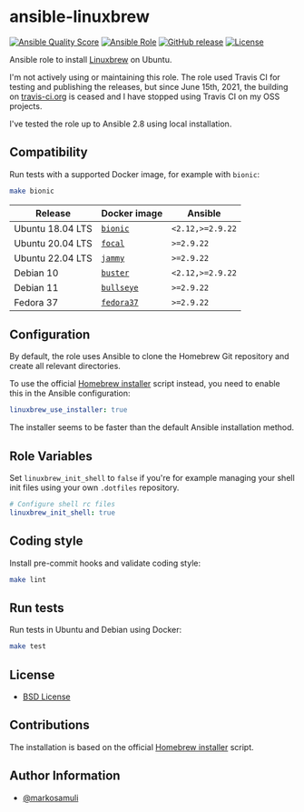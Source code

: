 # ansible-linuxbrew

[![Ansible Quality Score](https://img.shields.io/ansible/quality/42044.svg)](https://galaxy.ansible.com/markosamuli/linuxbrew)
[![Ansible Role](https://img.shields.io/ansible/role/42044.svg)](https://galaxy.ansible.com/markosamuli/linuxbrew)
[![GitHub release](https://img.shields.io/github/release/markosamuli/ansible-linuxbrew.svg)](https://github.com/markosamuli/ansible-linuxbrew/releases)
[![License](https://img.shields.io/github/license/markosamuli/ansible-linuxbrew.svg)](https://github.com/markosamuli/ansible-linuxbrew/blob/master/LICENSE)

Ansible role to install [Linuxbrew](http://linuxbrew.sh/) on Ubuntu.

I'm not actively using or maintaining this role. The role used Travis CI for
testing and publishing the releases, but since June 15th, 2021, the building
on [travis-ci.org](https://www.travis-ci.org/) is ceased and I have stopped
using Travis CI on my OSS projects.

I've tested the role up to Ansible 2.8 using local installation.

## Compatibility

Run tests with a supported Docker image, for example with `bionic`:

```bash
make bionic
```

| Release          | Docker image           | Ansible          |
| ---------------- | ---------------------- | ---------------- |
| Ubuntu 18.04 LTS | [`bionic`][bionic]     | `<2.12,>=2.9.22` |
| Ubuntu 20.04 LTS | [`focal`][focal]       | `>=2.9.22`       |
| Ubuntu 22.04 LTS | [`jammy`][jammy]       | `>=2.9.22`       |
| Debian 10        | [`buster`][buster]     | `<2.12,>=2.9.22` |
| Debian 11        | [`bullseye`][bullseye] | `>=2.9.22`       |
| Fedora 37        | [`fedora37`][fedora37] | `>=2.9.22`       |

[bionic]: tests/bionic/Dockerfile
[focal]: tests/focal/Dockerfile
[jammy]: tests/jammy/Dockerfile
[buster]: tests/buster/Dockerfile
[bullseye]: tests/buster/Dockerfile
[fedora37]: tests/fedora37/Dockerfile

## Configuration

By default, the role uses Ansible to clone the Homebrew Git repository and
create all relevant directories.

To use the official [Homebrew installer][homebrew-installer] script instead,
you need to enable this in the Ansible configuration:

```yaml
linuxbrew_use_installer: true
```

The installer seems to be faster than the default Ansible installation method.

## Role Variables

Set `linuxbrew_init_shell` to `false` if you're for example managing your shell
init files using your own `.dotfiles` repository.

```yaml
# Configure shell rc files
linuxbrew_init_shell: true
```

## Coding style

Install pre-commit hooks and validate coding style:

```bash
make lint
```

## Run tests

Run tests in Ubuntu and Debian using Docker:

```bash
make test
```

## License

- [BSD License](LICENSE)

## Contributions

The installation is based on the official [Homebrew installer][homebrew-installer]
script.

[homebrew-installer]: https://github.com/Linuxbrew/install

## Author Information

- [@markosamuli](https://github.com/markosamuli)
